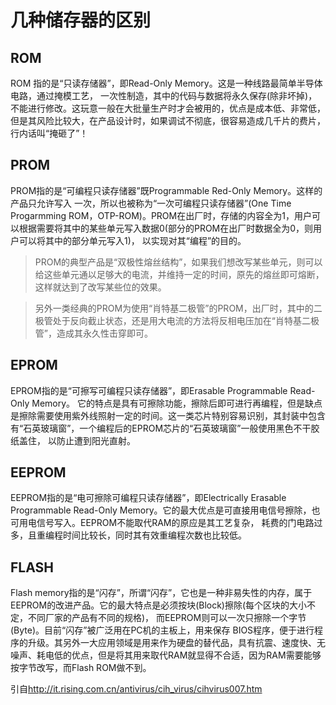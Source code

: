 # 几种储存器的区别

## ROM

ROM 指的是“只读存储器”，即Read-Only Memory。这是一种线路最简单半导体电路，通过掩模工艺， 一次性制造，其中的代码与数据将永久保存(除非坏掉)，不能进行修改。这玩意一般在大批量生产时才会被用的，优点是成本低、非常低，但是其风险比较大，在产品设计时，如果调试不彻底，很容易造成几千片的费片，行内话叫“掩砸了”！

## PROM

PROM指的是“可编程只读存储器”既Programmable Red-Only Memory。这样的产品只允许写入
一次，所以也被称为“一次可编程只读存储器”(One Time Progarmming ROM，OTP-ROM)。PROM在出厂时，存储的内容全为1，用户可以根据需要将其中的某些单元写入数据0(部分的PROM在出厂时数据全为0，则用户可以将其中的部分单元写入1)， 以实现对其“编程”的目的。

> PROM的典型产品是“双极性熔丝结构”，如果我们想改写某些单元，则可以给这些单元通以足够大的电流，并维持一定的时间，原先的熔丝即可熔断，这样就达到了改写某些位的效果。

>另外一类经典的PROM为使用“肖特基二极管”的PROM，出厂时，其中的二极管处于反向截止状态，还是用大电流的方法将反相电压加在“肖特基二极管”，造成其永久性击穿即可。

## EPROM

EPROM指的是“可擦写可编程只读存储器”，即Erasable Programmable Read-Only Memory。 它的特点是具有可擦除功能，擦除后即可进行再编程，但是缺点是擦除需要使用紫外线照射一定的时间。这一类芯片特别容易识别，其封装中包含有“石英玻璃窗”，一个编程后的EPROM芯片的“石英玻璃窗”一般使用黑色不干胶纸盖住， 以防止遭到阳光直射。 

## EEPROM

EEPROM指的是“电可擦除可编程只读存储器”，即Electrically Erasable Programmable 
Read-Only Memory。它的最大优点是可直接用电信号擦除，也可用电信号写入。EEPROM不能取代RAM的原应是其工艺复杂， 耗费的门电路过多，且重编程时间比较长，同时其有效重编程次数也比较低。

## FLASH

Flash memory指的是“闪存”，所谓“闪存”，它也是一种非易失性的内存，属于EEPROM的改进产品。它的最大特点是必须按块(Block)擦除(每个区块的大小不定，不同厂家的产品有不同的规格)， 而EEPROM则可以一次只擦除一个字节(Byte)。目前“闪存”被广泛用在PC机的主板上，用来保存 BIOS程序，便于进行程序的升级。其另外一大应用领域是用来作为硬盘的替代品，具有抗震、速度快、无噪声、耗电低的优点，但是将其用来取代RAM就显得不合适，因为RAM需要能够按字节改写，而Flash ROM做不到。

引自<http://it.rising.com.cn/antivirus/cih_virus/cihvirus007.htm>